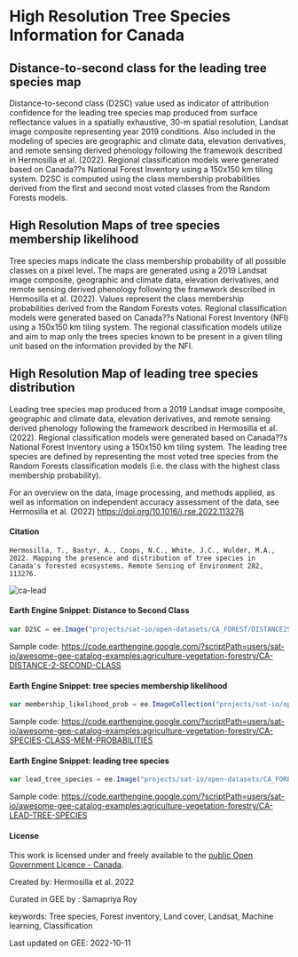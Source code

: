 # High Resolution Tree Species Information for Canada

## Distance-to-second class for the leading tree species map

Distance-to-second class (D2SC) value used as indicator of attribution confidence for the leading tree species map produced from surface reflectance values in a spatially exhaustive, 30-m spatial resolution, Landsat image composite representing year 2019 conditions. Also included in the modeling of species are geographic and climate data, elevation derivatives, and remote sensing derived phenology following the framework described in Hermosilla et al. (2022). Regional classification models were generated based on Canada??s National Forest Inventory using a 150x150 km tiling system. D2SC is computed using the class membership probabilities derived from the first and second most voted classes from the Random Forests models.

## High Resolution Maps of tree species membership likelihood

Tree species maps indicate the class membership probability of all possible classes on a pixel level. The maps are generated using a 2019 Landsat image composite, geographic and climate data, elevation derivatives, and remote sensing derived phenology following the framework described in Hermosilla et al. (2022). Values represent the class membership probabilities derived from the Random Forests votes. Regional classification models were generated based on Canada??s National Forest Inventory (NFI) using a 150x150 km tiling system. The regional classification models utilize and aim to map only the trees species known to be present in a given tiling unit based on the information provided by the NFI.

## High Resolution Map of leading tree species distribution

Leading tree species map produced from a 2019 Landsat image composite, geographic and climate data, elevation derivatives, and remote sensing derived phenology following the framework described in Hermosilla et al. (2022). Regional classification models were generated based on Canada??s National Forest Inventory using a 150x150 km tiling system. The leading tree species are defined by representing the most voted tree species from the Random Forests classification models (i.e. the class with the highest class membership probability).

For an overview on the data, image processing, and methods applied, as well as information on independent accuracy assessment of the data, see Hermosilla et al. (2022) https://doi.org/10.1016/j.rse.2022.113276

#### Citation

```
Hermosilla, T., Bastyr, A., Coops, N.C., White, J.C., Wulder, M.A., 2022. Mapping the presence and distribution of tree species in Canada's forested ecosystems. Remote Sensing of Environment 282, 113276.
```

![ca-lead](https://user-images.githubusercontent.com/6677629/195024364-744e72f2-38ec-4cbe-aedf-9482da15e686.gif)

#### Earth Engine Snippet: Distance to Second Class

```js
var D2SC = ee.Image("projects/sat-io/open-datasets/CA_FOREST/DISTANCE2SECOND");
```

Sample code: https://code.earthengine.google.com/?scriptPath=users/sat-io/awesome-gee-catalog-examples:agriculture-vegetation-forestry/CA-DISTANCE-2-SECOND-CLASS

#### Earth Engine Snippet: tree species membership likelihood

```js
var membership_likelihood_prob = ee.ImageCollection("projects/sat-io/open-datasets/CA_FOREST/SPECIES_CLASS_MEMBERSHIP_PROBABILITIES");
```

Sample code: https://code.earthengine.google.com/?scriptPath=users/sat-io/awesome-gee-catalog-examples:agriculture-vegetation-forestry/CA-SPECIES-CLASS-MEM-PROBABILITIES

#### Earth Engine Snippet: leading tree species

```js
var lead_tree_species = ee.Image("projects/sat-io/open-datasets/CA_FOREST/LEAD_TREE_SPECIES");
```

Sample code: https://code.earthengine.google.com/?scriptPath=users/sat-io/awesome-gee-catalog-examples:agriculture-vegetation-forestry/CA-LEAD-TREE-SPECIES

#### License

This work is licensed under and freely available to the [public Open Government Licence - Canada](http://open.canada.ca/en/open-government-licence-canada).

Created by: Hermosilla et al. 2022

Curated in GEE by : Samapriya Roy

keywords: Tree species, Forest inventory, Land cover, Landsat, Machine learning, Classification

Last updated on GEE: 2022-10-11

